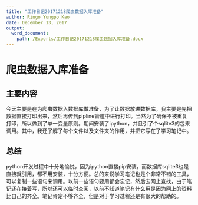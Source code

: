 ```yaml
---
title: "工作日记20171218爬虫数据入库准备"
author: Ringo Yungpo Kao
date: December 13, 2017
output:
  word_document:
    path: /Exports/工作日记20171218爬虫数据入库准备.docx
---
```


# 爬虫数据入库准备
## 主要内容
今天主要是在为爬虫数据入数据库做准备，为了让数据放进数据库，我主要是先把数据直接打印出来，然后再传到pipline管道中进行打印。当然为了确保不被重复打印，所以做到了单一变量原则。期间安装了ipython，并且引了个sqlite3的包来调用。其中，我还了解了每个文件以及文件夹的作用，并把它写在了学习笔记中。

## 总结
python开发过程中十分地愉悦，因为ipython直接pip安装，而数据库sqlite3也是直接就引用，都不用安装，十分方便。总的来说学习笔记也是个非常不错的工具，可以复制一些语句来调用。以前一些语句要用都会忘记，然后去网上查找，由于笔记还在接着写，所以还可以临时查阅，以前不知道笔记有什么用是因为网上的资料比自己的齐全。笔记肯定不够齐全，但是对于学习过程还是有很大的帮助的。